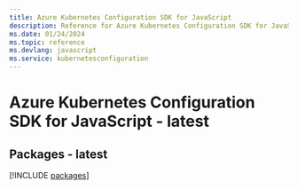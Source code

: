 ```yaml
---
title: Azure Kubernetes Configuration SDK for JavaScript
description: Reference for Azure Kubernetes Configuration SDK for JavaScript
ms.date: 01/24/2024
ms.topic: reference
ms.devlang: javascript
ms.service: kubernetesconfiguration
---
```

# Azure Kubernetes Configuration SDK for JavaScript - latest
## Packages - latest
[!INCLUDE [packages](kubernetes-configuration-index.md)]